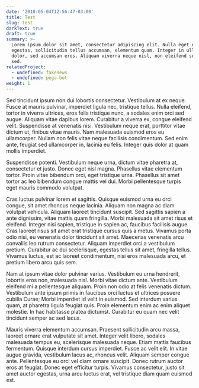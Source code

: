 ```yaml
---
date: '2018-05-04T12:56:47-03:00'
title: Test
slug: test
darkText: true
draft: true
summary: >-
  Lorem ipsum dolor sit amet, consectetur adipiscing elit. Nulla eget elit
  egestas, sollicitudin tellus accumsan, elementum quam. Integer in ullamcorper
  dolor, sed accumsan eros. Aliquam viverra neque nisl, non eleifend sem feugiat
  sed.
relatedProject:
  - undefined: fakenews
  - undefined: pega-bot
weight: 1
---
```

Sed tincidunt ipsum non dui lobortis consectetur. Vestibulum at ex neque. Fusce at mauris pulvinar, imperdiet ligula nec, tristique tellus. Nulla eleifend, tortor in viverra ultrices, eros felis tristique nunc, a sodales enim orci sed augue. Aliquam vitae dapibus lorem. Curabitur a viverra ex, congue eleifend velit. Suspendisse at venenatis nisi. Vestibulum neque erat, porttitor vitae dictum ut, finibus vitae mauris. Nam malesuada euismod eros eu ullamcorper. Nullam non felis vitae neque facilisis condimentum. Sed enim ante, feugiat sed ullamcorper in, lacinia eu felis. Integer quis dolor at quam mollis imperdiet.



Suspendisse potenti. Vestibulum neque urna, dictum vitae pharetra at, consectetur et justo. Donec eget nisl magna. Phasellus vitae elementum tortor. Proin vitae bibendum orci, eget tristique urna. Phasellus sit amet tortor ac leo bibendum congue mattis vel dui. Morbi pellentesque turpis eget mauris commodo volutpat.



Cras luctus pulvinar lorem et sagittis. Quisque euismod urna eu orci congue, sit amet rhoncus neque lacinia. Aliquam non magna ac diam volutpat vehicula. Aliquam laoreet tincidunt suscipit. Sed sagittis sapien a ante dignissim, vitae mattis quam fringilla. Morbi malesuada sit amet risus et eleifend. Integer nisi sapien, tristique in sapien ac, faucibus facilisis augue. Cras laoreet risus sit amet erat tristique cursus quis a metus. Vivamus porta odio nisi, eu venenatis dolor tincidunt sit amet. Maecenas venenatis arcu convallis leo rutrum consectetur. Aliquam imperdiet orci a vestibulum pretium. Curabitur ac dui scelerisque, egestas tellus sit amet, fringilla tellus. Vivamus luctus, est ac laoreet condimentum, nisi eros malesuada arcu, et pretium libero arcu quis sem.



Nam at ipsum vitae dolor pulvinar varius. Vestibulum eu urna hendrerit, lobortis eros non, malesuada nisl. Morbi vitae dictum ante. Vestibulum eleifend mi a pellentesque aliquam. Proin non odio at felis venenatis dictum. Vestibulum ante ipsum primis in faucibus orci luctus et ultrices posuere cubilia Curae; Morbi imperdiet id velit in euismod. Sed interdum varius quam, at pharetra ligula feugiat quis. Proin elementum enim ac enim aliquet molestie. In hac habitasse platea dictumst. Curabitur eu quam nec velit tincidunt semper ac sed lacus.



Mauris viverra elementum accumsan. Praesent sollicitudin arcu massa, laoreet ornare erat vulputate sit amet. Integer velit libero, sodales malesuada tempus eu, scelerisque malesuada neque. Etiam mattis faucibus fermentum. Quisque interdum cursus imperdiet. Fusce ac velit elit. In vitae augue gravida, vestibulum lacus ac, rhoncus velit. Aliquam semper congue ante. Pellentesque eu orci vel diam ornare suscipit. Donec rutrum auctor eros at feugiat. Donec eget efficitur turpis. Vivamus consectetur, justo sit amet auctor egestas, urna arcu luctus erat, vel tristique diam quam euismod est.
